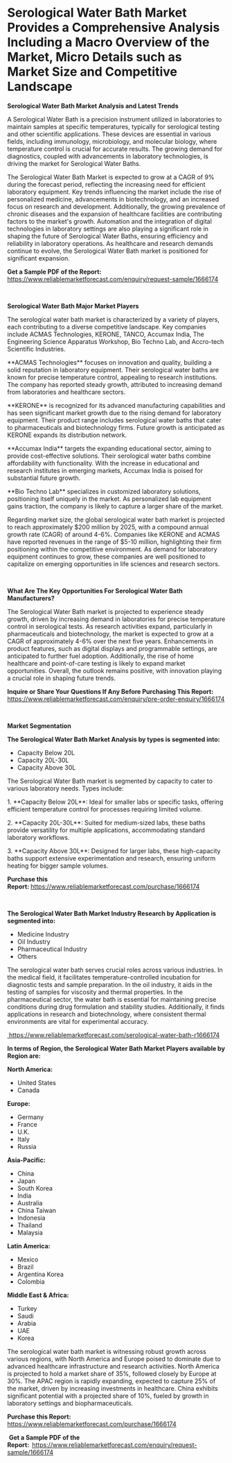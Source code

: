 <p><h1>Serological Water Bath Market Provides a Comprehensive Analysis Including a Macro Overview of the Market, Micro Details such as Market Size and Competitive Landscape</h1></p><p><strong>Serological Water Bath Market Analysis and Latest Trends</strong></p>
<p><p>A Serological Water Bath is a precision instrument utilized in laboratories to maintain samples at specific temperatures, typically for serological testing and other scientific applications. These devices are essential in various fields, including immunology, microbiology, and molecular biology, where temperature control is crucial for accurate results. The growing demand for diagnostics, coupled with advancements in laboratory technologies, is driving the market for Serological Water Baths.</p><p>The Serological Water Bath Market is expected to grow at a CAGR of 9% during the forecast period, reflecting the increasing need for efficient laboratory equipment. Key trends influencing the market include the rise of personalized medicine, advancements in biotechnology, and an increased focus on research and development. Additionally, the growing prevalence of chronic diseases and the expansion of healthcare facilities are contributing factors to the market's growth. Automation and the integration of digital technologies in laboratory settings are also playing a significant role in shaping the future of Serological Water Baths, ensuring efficiency and reliability in laboratory operations. As healthcare and research demands continue to evolve, the Serological Water Bath market is positioned for significant expansion.</p></p>
<p><strong>Get a Sample PDF of the Report:&nbsp;</strong> <a href="https://www.reliablemarketforecast.com/enquiry/request-sample/1666174?utm_campaign=3559&utm_medium=2&utm_source=Github&utm_content=ia&utm_term=17042025&utm_id=serological-water-bath">https://www.reliablemarketforecast.com/enquiry/request-sample/1666174</a></p>
<p>&nbsp;</p>
<p><strong>Serological Water Bath Major Market Players</strong></p>
<p><p>The serological water bath market is characterized by a variety of players, each contributing to a diverse competitive landscape. Key companies include ACMAS Technologies, KERONE, TANCO, Accumax India, The Engineering Science Apparatus Workshop, Bio Techno Lab, and Accro-tech Scientific Industries.</p><p>**ACMAS Technologies** focuses on innovation and quality, building a solid reputation in laboratory equipment. Their serological water baths are known for precise temperature control, appealing to research institutions. The company has reported steady growth, attributed to increasing demand from laboratories and healthcare sectors.</p><p>**KERONE** is recognized for its advanced manufacturing capabilities and has seen significant market growth due to the rising demand for laboratory equipment. Their product range includes serological water baths that cater to pharmaceuticals and biotechnology firms. Future growth is anticipated as KERONE expands its distribution network.</p><p>**Accumax India** targets the expanding educational sector, aiming to provide cost-effective solutions. Their serological water baths combine affordability with functionality. With the increase in educational and research institutes in emerging markets, Accumax India is poised for substantial future growth.</p><p>**Bio Techno Lab** specializes in customized laboratory solutions, positioning itself uniquely in the market. As personalized lab equipment gains traction, the company is likely to capture a larger share of the market.</p><p>Regarding market size, the global serological water bath market is projected to reach approximately $200 million by 2025, with a compound annual growth rate (CAGR) of around 4-6%. Companies like KERONE and ACMAS have reported revenues in the range of $5-10 million, highlighting their firm positioning within the competitive environment. As demand for laboratory equipment continues to grow, these companies are well positioned to capitalize on emerging opportunities in life sciences and research sectors.</p></p>
<p>&nbsp;</p>
<p><strong>What Are The Key Opportunities For Serological Water Bath Manufacturers?</strong></p>
<p><p>The Serological Water Bath market is projected to experience steady growth, driven by increasing demand in laboratories for precise temperature control in serological tests. As research activities expand, particularly in pharmaceuticals and biotechnology, the market is expected to grow at a CAGR of approximately 4-6% over the next five years. Enhancements in product features, such as digital displays and programmable settings, are anticipated to further fuel adoption. Additionally, the rise of home healthcare and point-of-care testing is likely to expand market opportunities. Overall, the outlook remains positive, with innovation playing a crucial role in shaping future trends.</p></p>
<p><strong>Inquire or Share Your Questions If Any Before Purchasing This Report:</strong> <a href="https://www.reliablemarketforecast.com/enquiry/pre-order-enquiry/1666174?utm_campaign=3559&utm_medium=2&utm_source=Github&utm_content=ia&utm_term=17042025&utm_id=serological-water-bath">https://www.reliablemarketforecast.com/enquiry/pre-order-enquiry/1666174</a></p>
<p>&nbsp;</p>
<p><strong>Market Segmentation</strong></p>
<p><strong>The Serological Water Bath Market Analysis by types is segmented into:</strong></p>
<p><ul><li>Capacity Below 20L</li><li>Capacity 20L-30L</li><li>Capacity Above 30L</li></ul></p>
<p><p>The Serological Water Bath market is segmented by capacity to cater to various laboratory needs. Types include:</p><p>1. **Capacity Below 20L**: Ideal for smaller labs or specific tasks, offering efficient temperature control for processes requiring limited volume.</p><p>   </p><p>2. **Capacity 20L-30L**: Suited for medium-sized labs, these baths provide versatility for multiple applications, accommodating standard laboratory workflows.</p><p>3. **Capacity Above 30L**: Designed for larger labs, these high-capacity baths support extensive experimentation and research, ensuring uniform heating for bigger sample volumes.</p></p>
<p><strong>Purchase this Report:&nbsp;</strong><a href="https://www.reliablemarketforecast.com/purchase/1666174?utm_campaign=3559&utm_medium=2&utm_source=Github&utm_content=ia&utm_term=17042025&utm_id=serological-water-bath">https://www.reliablemarketforecast.com/purchase/1666174</a></p>
<p>&nbsp;</p>
<p><strong>The Serological Water Bath Market Industry Research by Application is segmented into:</strong></p>
<p><ul><li>Medicine Industry</li><li>Oil Industry</li><li>Pharmaceutical Industry</li><li>Others</li></ul></p>
<p><p>The serological water bath serves crucial roles across various industries. In the medical field, it facilitates temperature-controlled incubation for diagnostic tests and sample preparation. In the oil industry, it aids in the testing of samples for viscosity and thermal properties. In the pharmaceutical sector, the water bath is essential for maintaining precise conditions during drug formulation and stability studies. Additionally, it finds applications in research and biotechnology, where consistent thermal environments are vital for experimental accuracy.</p></p>
<p><a href="https://www.reliablemarketforecast.com/serological-water-bath-r1666174?utm_campaign=3559&utm_medium=2&utm_source=Github&utm_content=ia&utm_term=17042025&utm_id=serological-water-bath">&nbsp;https://www.reliablemarketforecast.com/serological-water-bath-r1666174</a></p>
<p><strong>In terms of Region, the Serological Water Bath Market Players available by Region are:</strong></p>
<p>
    <p> <strong> North America: </strong>
        <ul>
            <li>United States</li>
            <li>Canada</li>
        </ul>
        </p> 
    <p> <strong> Europe: </strong>
        <ul>
            <li>Germany</li>
            <li>France</li>
            <li>U.K.</li>
            <li>Italy</li>
            <li>Russia</li>
        </ul>
        </p> 
    <p> <strong> Asia-Pacific: </strong>
        <ul>
            <li>China</li>
            <li>Japan</li>
            <li>South Korea</li>
            <li>India</li>
            <li>Australia</li>
            <li>China Taiwan</li>
            <li>Indonesia</li>
            <li>Thailand</li>
            <li>Malaysia</li>
        </ul>
        </p> 
    <p> <strong> Latin America: </strong>
        <ul>
            <li>Mexico</li>
            <li>Brazil</li>
            <li>Argentina Korea</li>
            <li>Colombia</li>
        </ul>
        </p> 
    <p> <strong> Middle East & Africa: </strong>
        <ul>
            <li>Turkey</li>
            <li>Saudi</li>
            <li>Arabia</li>
            <li>UAE</li>
            <li>Korea</li>
        </ul>
    </p>
    </p>
<p><p>The serological water bath market is witnessing robust growth across various regions, with North America and Europe poised to dominate due to advanced healthcare infrastructure and research activities. North America is projected to hold a market share of 35%, followed closely by Europe at 30%. The APAC region is rapidly expanding, expected to capture 25% of the market, driven by increasing investments in healthcare. China exhibits significant potential with a projected share of 10%, fueled by growth in laboratory settings and biopharmaceuticals.</p></p>
<p><strong>Purchase this Report: </strong><a href="https://www.reliablemarketforecast.com/purchase/1666174?utm_campaign=3559&utm_medium=2&utm_source=Github&utm_content=ia&utm_term=17042025&utm_id=serological-water-bath">https://www.reliablemarketforecast.com/purchase/1666174</a></p>
<p>&nbsp;<strong>Get a Sample PDF of the Report:&nbsp;&nbsp;</strong><a href="https://www.reliablemarketforecast.com/enquiry/request-sample/1666174?utm_campaign=3559&utm_medium=2&utm_source=Github&utm_content=ia&utm_term=17042025&utm_id=serological-water-bath">https://www.reliablemarketforecast.com/enquiry/request-sample/1666174</a></p>
<p><strong></strong></p>
<p><p></p><p></p><p></p></p>